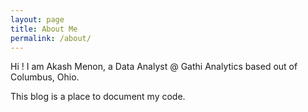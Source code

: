 ```yaml
---
layout: page
title: About Me
permalink: /about/
---
```


Hi ! I am Akash Menon, a Data Analyst @ Gathi Analytics based out of Columbus, Ohio. 

This blog is a place to document my code.
